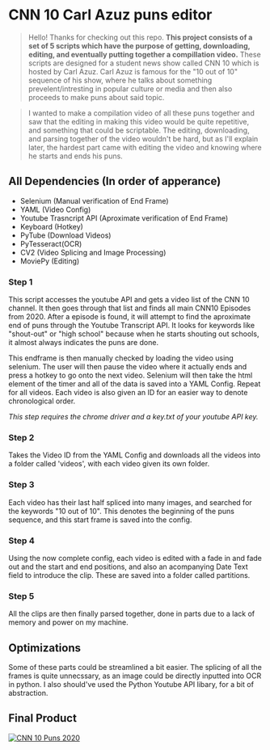 # CNN 10 Carl Azuz puns editor
> Hello! Thanks for checking out this repo. **This project consists of a set of 5 scripts which have the purpose of getting, downloading, editing, and eventually putting together a compillation video.** These scripts are designed for a student news show called CNN 10 which is hosted by Carl Azuz. Carl Azuz is famous for the "10 out of 10" sequence of his show, where he talks about something prevelent/intresting in popular culture or media and then also proceeds to make puns about said topic. 

> I wanted to make a compilation video of all these puns together and saw that the editing in making this video would be quite repetitive, and something that could be scriptable. The editing, downloading, and parsing together of the video wouldn't be hard, but as I'll explain later, the hardest part came with editing the video and knowing where he starts and ends his puns.

## All Dependencies (In order of apperance)
- Selenium (Manual verification of End Frame)
- YAML (Video Config)
- Youtube Trasncript API (Aproximate verification of End Frame)
- Keyboard (Hotkey)
- PyTube (Download Videos)
- PyTesseract(OCR)
- CV2 (Video Splicing and Image Processing)
- MoviePy (Editing)

### **Step 1**
This script accesses the youtube API and gets a video list of the CNN 10 channel. It then goes through that list and finds all main CNN10 Episodes from 2020. After a episode is found, it will attempt to find the aproximate end of puns through the Youtube Transcript API. It looks for keywords like "shout-out" or "high school" because when he starts shouting out schools, it almost always indicates the puns are done. 

This endframe is then manually checked by loading the video using selenium. The user will then pause the video where it actually ends and press a hotkey to go onto the next video. Selenium will then take the html element of the timer and all of the data is saved into a YAML Config. Repeat for all videos. Each video is also given an ID for an easier way to denote chronological order.

*This step requires the chrome driver and a key.txt of your youtube API key.*

### **Step 2**
Takes the Video ID from the YAML Config and downloads all the videos into a folder called 'videos', with each video given its own folder.

### **Step 3**
Each video has their last half spliced into many images, and searched for the keywords "10 out of 10". This denotes the beginning of the puns sequence, and this start frame is saved into the config.

### **Step 4**
Using the now complete config, each video is edited with a fade in and fade out and the start and end positions, and also an acompanying Date Text field to introduce the clip. These are saved into a folder called partitions.

### **Step 5**
All the clips are then finally parsed together, done in parts due to a lack of memory and power on my machine.


## Optimizations
Some of these parts could be streamlined a bit easier. The splicing of all the frames is quite unnecssary, as an image could be directly inputted into OCR in python. I also should've used the Python Youtube API libary, for a bit of abstraction.

## Final Product
[![CNN 10 Puns 2020](http://img.youtube.com/vi/9jJxPQm7QIA/0.jpg)](https://youtu.be/9jJxPQm7QIA "CNN 10 Puns 2020")
